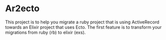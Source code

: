 Ar2ecto
=======

This project is to help you migrate a ruby project that is using ActiveRecord towards an Elixir project that uses Ecto.  The first feature is to transform your migrations from ruby (rb) to elixir (exs).
